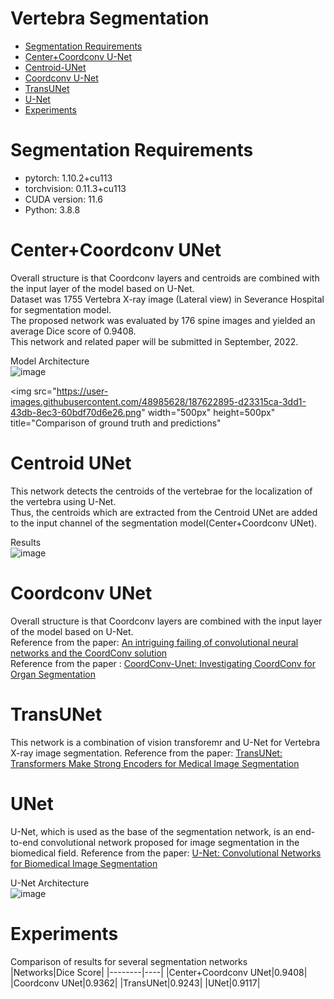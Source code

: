 Vertebra Segmentation
=====================
* [Segmentation Requirements](#segmentation-requirements)
* [Center+Coordconv U-Net](#center+coordconv-unet)
* [Centroid-UNet](#centroid-unet)
* [Coordconv U-Net](#coordconv-unet)
* [TransUNet](#Transunet)
* [U-Net](#unet)
* [Experiments](#experiments)

# Segmentation Requirements
* pytorch: 1.10.2+cu113
* torchvision: 0.11.3+cu113
* CUDA version: 11.6
* Python: 3.8.8

# Center+Coordconv UNet
Overall structure is that Coordconv layers and centroids are combined with the input layer of the model based on U-Net.    
Dataset was 1755 Vertebra X-ray image (Lateral view) in Severance Hospital for segmentation model.    
The proposed network was evaluated by 176 spine images and yielded an average Dice score of 0.9408.      
This network and related paper will be submitted in September, 2022.

Model Architecture   
![image](https://user-images.githubusercontent.com/48985628/187608509-aad9af10-031e-4bb0-a575-77b6f3144bca.png)

<img src="https://user-images.githubusercontent.com/48985628/187622895-d23315ca-3dd1-43db-8ec3-60bdf70d6e26.png" width="500px" height=500px" title="Comparison of ground truth and predictions" </img><br/>

# Centroid UNet
This network detects the centroids of the vertebrae for the localization of the vertebra using U-Net.    
Thus, the centroids which are extracted from the Centroid UNet are added to the input channel of the segmentation model(Center+Coordconv UNet).    

Results    
![image](https://user-images.githubusercontent.com/48985628/187630961-d99647b8-3fd3-4044-9297-a5c4675899cf.png)

# Coordconv UNet
Overall structure is that Coordconv layers are combined with the input layer of the model based on U-Net.     
Reference from the paper: [An intriguing failing of convolutional neural networks and the CoordConv solution](https://arxiv.org/abs/1807.03247)    
Reference from the paper : [CoordConv-Unet: Investigating CoordConv for Organ Segmentation](https://doi.org/10.1016/j.irbm.2021.03.002)     

# TransUNet
This network is a combination of vision transforemr and U-Net for Vertebra X-ray image segmentation. 
Reference from the paper: [TransUNet: Transformers Make Strong Encoders for Medical Image Segmentation](https://arxiv.org/pdf/2102.04306.pdf)

# UNet
U-Net, which is used as the base of the segmentation network, is an end-to-end convolutional network proposed for image segmentation in the biomedical field.
Reference from the paper: [U-Net: Convolutional Networks for Biomedical Image Segmentation](https://arxiv.org/abs/1505.04597)

U-Net Architecture    
![image](https://user-images.githubusercontent.com/48985628/187627436-58fa0f6b-082d-468c-8782-0c6f8b398936.png)

# Experiments
Comparison of results for several segmentation networks    
|Networks|Dice Score|
|--------|----|
|Center+Coordconv UNet|0.9408|
|Coordconv UNet|0.9362|
|TransUNet|0.9243|
|UNet|0.9117|

